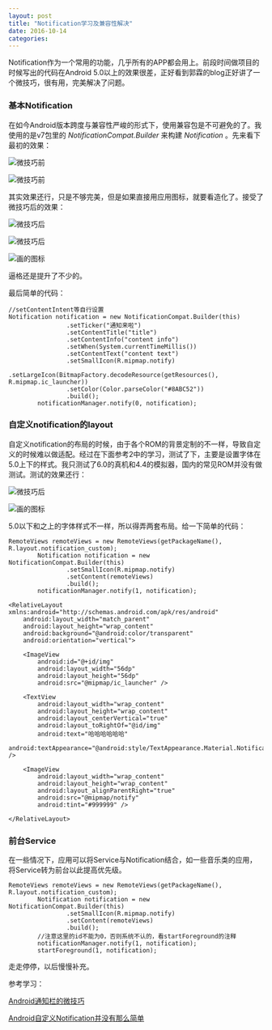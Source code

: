```yaml
---
layout: post
title: "Notification学习及兼容性解决"
date: 2016-10-14
categories:
---
```


Notification作为一个常用的功能，几乎所有的APP都会用上。前段时间做项目的时候写出的代码在Android 5.0以上的效果很差，正好看到郭霖的blog正好讲了一个微技巧，很有用，完美解决了问题。

### 基本Notification

在如今Android版本跨度与兼容性严峻的形式下，使用兼容包是不可避免的了。我使用的是v7包里的 *NotificationCompat.Builder* 来构建 *Notification* 。先来看下最初的效果：

![微技巧前](http://7xnzl2.com1.z0.glb.clouddn.com/origin_notify.PNG)

![微技巧前](http://7xnzl2.com1.z0.glb.clouddn.com/origin_notify_bg.png)

其实效果还行，只是不够完美，但是如果直接用应用图标，就要看造化了。接受了微技巧后的效果：

![微技巧后](http://7xnzl2.com1.z0.glb.clouddn.com/after_notify.PNG)

![微技巧后](http://7xnzl2.com1.z0.glb.clouddn.com/after_notify_bg.PNG)

![画的图标](http://7xnzl2.com1.z0.glb.clouddn.com/notify.png)

逼格还是提升了不少的。

最后简单的代码：
```
//setContentIntent等自行设置
Notification notification = new NotificationCompat.Builder(this)
                .setTicker("通知来啦")
                .setContentTitle("title")
                .setContentInfo("content info")
                .setWhen(System.currentTimeMillis())
                .setContentText("content text")
                .setSmallIcon(R.mipmap.notify)
                .setLargeIcon(BitmapFactory.decodeResource(getResources(), R.mipmap.ic_launcher))
                .setColor(Color.parseColor("#8ABC52"))
                .build();
        notificationManager.notify(0, notification);
```

### 自定义notification的layout

自定义notification的布局的时候，由于各个ROM的背景定制的不一样，导致自定义的时候难以做适配。经过在下面参考2中的学习，测试了下，主要是设置字体在5.0上下的样式。我只测试了6.0的真机和4.4的模拟器，国内的常见ROM并没有做测试。测试的效果还行：

![微技巧后](http://7xnzl2.com1.z0.glb.clouddn.com/custom4.4.png)

![画的图标](http://7xnzl2.com1.z0.glb.clouddn.com/custom6.0.png)

5.0以下和之上的字体样式不一样，所以得弄两套布局。给一下简单的代码：

```
RemoteViews remoteViews = new RemoteViews(getPackageName(), R.layout.notification_custom);
        Notification notification = new NotificationCompat.Builder(this)
                .setSmallIcon(R.mipmap.notify)
                .setContent(remoteViews)
                .build();
        notificationManager.notify(1, notification);
```

```
<RelativeLayout xmlns:android="http://schemas.android.com/apk/res/android"
    android:layout_width="match_parent"
    android:layout_height="wrap_content"
    android:background="@android:color/transparent"
    android:orientation="vertical">

    <ImageView
        android:id="@+id/img"
        android:layout_width="56dp"
        android:layout_height="56dp"
        android:src="@mipmap/ic_launcher" />

    <TextView
        android:layout_width="wrap_content"
        android:layout_height="wrap_content"
        android:layout_centerVertical="true"
        android:layout_toRightOf="@id/img"
        android:text="哈哈哈哈哈哈"
        android:textAppearance="@android:style/TextAppearance.Material.Notification.Info" />

    <ImageView
        android:layout_width="wrap_content"
        android:layout_height="wrap_content"
        android:layout_alignParentRight="true"
        android:src="@mipmap/notify"
        android:tint="#999999" />

</RelativeLayout>
```

### 前台Service

在一些情况下，应用可以将Service与Notification结合，如一些音乐类的应用，将Service转为前台以此提高优先级。

```
RemoteViews remoteViews = new RemoteViews(getPackageName(), R.layout.notification_custom);
        Notification notification = new NotificationCompat.Builder(this)
                .setSmallIcon(R.mipmap.notify)
                .setContent(remoteViews)
                .build();
		//注意这里的id不能为0，否则系统不认的，看startForeground的注释
        notificationManager.notify(1, notification);
        startForeground(1, notification);
```

走走停停，以后慢慢补充。

参考学习：

[Android通知栏的微技巧](http://blog.csdn.net/sinyu890807/article/details/50945228)

[Android自定义Notification并没有那么简单](http://www.sixwolf.net/blog/2016/04/18/Android%E8%87%AA%E5%AE%9A%E4%B9%89Notification%E5%B9%B6%E6%B2%A1%E6%9C%89%E9%82%A3%E4%B9%88%E7%AE%80%E5%8D%95/)